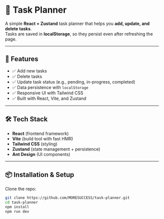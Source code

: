 # 📝 Task Planner

A simple **React + Zustand** task planner that helps you **add, update, and delete tasks**.  
Tasks are saved in **localStorage**, so they persist even after refreshing the page.

---

## 🚀 Features

- ✅ Add new tasks
- ✅ Delete tasks
- ✅ Update task status (e.g., pending, in-progress, completed)
- ✅ Data persistence with `localStorage`
- ✅ Responsive UI with Tailwind CSS
- ✅ Built with React, Vite, and Zustand

---

## 🛠️ Tech Stack

- **React** (frontend framework)
- **Vite** (build tool with fast HMR)
- **Tailwind CSS** (styling)
- **Zustand** (state management + persistence)
- **Ant Design** (UI components)

---

## 📦 Installation & Setup

Clone the repo:

```bash
git clone https://github.com/MORESUCCESS/task-planner.git
cd task-planner
npm install
npm run dev
```
